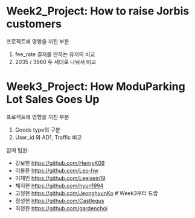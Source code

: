 # Week2_Project: How to raise Jorbis customers
프로젝트에 영향을 끼친 부분
1. fee_rate 결제를 안하는 유저의 비교
2. 2035 / 3660 두 세대로 나눠서 비교

# Week3_Project: How ModuParking Lot Sales Goes Up
프로젝트에 영향을 끼친 부분
1. Goods type의 구분
2. User_id 와 AD1, Traffic 비교 

참여 팀원:
- 강보현 https://github.com/HenryK09
- 이봉환 https://github.com/Leo-hw
- 이재인 https://github.com/Leejaein19
- 채지현 https://github.com/hyun1994
- 고정현 https://github.com/JeonghyunKo # Week3부터 드랍
- 정성현 https://github.com/Castlegus
- 최정원 https://github.com/gardenchoi
